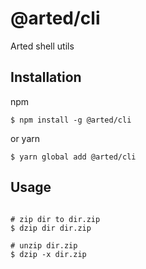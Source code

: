 # @arted/cli
Arted shell utils

## Installation
npm
``` shell
$ npm install -g @arted/cli
```

or yarn
``` shell
$ yarn global add @arted/cli
```

## Usage
``` shell

# zip dir to dir.zip
$ dzip dir dir.zip

# unzip dir.zip
$ dzip -x dir.zip
```
